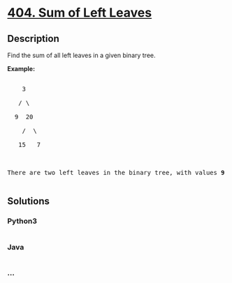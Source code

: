 # [404. Sum of Left Leaves](https://leetcode.com/problems/sum-of-left-leaves)

## Description
<p>Find the sum of all left leaves in a given binary tree.</p>



<p><b>Example:</b>

<pre>

    3

   / \

  9  20

    /  \

   15   7



There are two left leaves in the binary tree, with values <b>9</b> and <b>15</b> respectively. Return <b>24</b>.

</pre>

</p>


## Solutions


<!-- tabs:start -->

### **Python3**

```python

```

### **Java**

```java

```

### **...**
```

```

<!-- tabs:end -->
